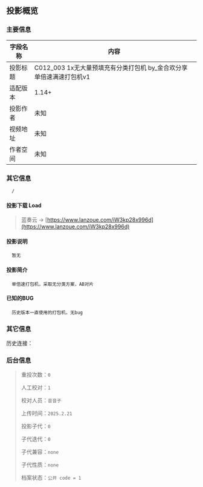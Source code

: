 ## 投影概览
### 主要信息
| 字段名称   | 内容           |
| ---------- | -------------- |
| 投影标题   |C012_003 1x无大量预填充有分类打包机 by_金合欢分享 单倍速满速打包机v1               | 
| 适配版本   |1.14+               | 
| 投影作者   |未知               | 
| 视频地址   |未知               | 
| 作者空间   |未知               | 

### 其它信息
      /

#### 投影下载 Load

> 蓝奏云 → [https://www.lanzoue.com/iW3kp28x996d](https://www.lanzoue.com/iW3kp28x996d)

#### 投影说明
      暂无

#### 投影简介
      单倍速打包机，采取无分类方案，AB对片

#### 已知的BUG
      历史版本一直使用的打包机，无bug

### 其它信息
历史连接：[]()

### 后台信息

> 重投次数：`0`
> 
> 人工校对：`1`
> 
> 校对人员：`音音子`
> 
> 上传时间：`2025.2.21`
> 
> 投影子代：`0`
> 
> 子代迭代：`0`
> 
> 子代兼容：`none`
> 
> 子代性质：`none`
> 
> 档案状态：`公开 code = 1`
